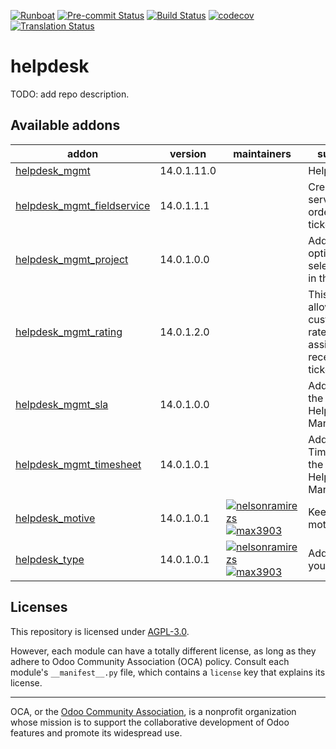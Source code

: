 
[![Runboat](https://img.shields.io/badge/runboat-Try%20me-875A7B.png)](https://runboat.odoo-community.org/builds?repo=OCA/helpdesk&target_branch=14.0)
[![Pre-commit Status](https://github.com/OCA/helpdesk/actions/workflows/pre-commit.yml/badge.svg?branch=14.0)](https://github.com/OCA/helpdesk/actions/workflows/pre-commit.yml?query=branch%3A14.0)
[![Build Status](https://github.com/OCA/helpdesk/actions/workflows/test.yml/badge.svg?branch=14.0)](https://github.com/OCA/helpdesk/actions/workflows/test.yml?query=branch%3A14.0)
[![codecov](https://codecov.io/gh/OCA/helpdesk/branch/14.0/graph/badge.svg)](https://codecov.io/gh/OCA/helpdesk)
[![Translation Status](https://translation.odoo-community.org/widgets/helpdesk-14-0/-/svg-badge.svg)](https://translation.odoo-community.org/engage/helpdesk-14-0/?utm_source=widget)

<!-- /!\ do not modify above this line -->

# helpdesk

TODO: add repo description.

<!-- /!\ do not modify below this line -->

<!-- prettier-ignore-start -->

[//]: # (addons)

Available addons
----------------
addon | version | maintainers | summary
--- | --- | --- | ---
[helpdesk_mgmt](helpdesk_mgmt/) | 14.0.1.11.0 |  | Helpdesk
[helpdesk_mgmt_fieldservice](helpdesk_mgmt_fieldservice/) | 14.0.1.1.1 |  | Create service orders from a ticket
[helpdesk_mgmt_project](helpdesk_mgmt_project/) | 14.0.1.0.0 |  | Add the option to select project in the tickets.
[helpdesk_mgmt_rating](helpdesk_mgmt_rating/) | 14.0.1.2.0 |  | This module allows customer to rate the assistance received on a ticket.
[helpdesk_mgmt_sla](helpdesk_mgmt_sla/) | 14.0.1.0.0 |  | Add SLA to the tickets for Helpdesk Management.
[helpdesk_mgmt_timesheet](helpdesk_mgmt_timesheet/) | 14.0.1.0.1 |  | Add HR Timesheet to the tickets for Helpdesk Management.
[helpdesk_motive](helpdesk_motive/) | 14.0.1.0.1 | [![nelsonramirezs](https://github.com/nelsonramirezs.png?size=30px)](https://github.com/nelsonramirezs) [![max3903](https://github.com/max3903.png?size=30px)](https://github.com/max3903) | Keep the motive
[helpdesk_type](helpdesk_type/) | 14.0.1.0.1 | [![nelsonramirezs](https://github.com/nelsonramirezs.png?size=30px)](https://github.com/nelsonramirezs) [![max3903](https://github.com/max3903.png?size=30px)](https://github.com/max3903) | Add a type to your tickets

[//]: # (end addons)

<!-- prettier-ignore-end -->

## Licenses

This repository is licensed under [AGPL-3.0](LICENSE).

However, each module can have a totally different license, as long as they adhere to Odoo Community Association (OCA)
policy. Consult each module's `__manifest__.py` file, which contains a `license` key
that explains its license.

----
OCA, or the [Odoo Community Association](http://odoo-community.org/), is a nonprofit
organization whose mission is to support the collaborative development of Odoo features
and promote its widespread use.
